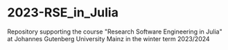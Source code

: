 # 2023-RSE_in_Julia
Repository supporting the course "Research Software Engineering in Julia" at Johannes Gutenberg University Mainz in the winter term 2023/2024
